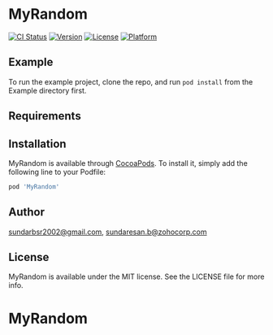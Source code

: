 # MyRandom

[![CI Status](https://img.shields.io/travis/sundarbsr2002@gmail.com/MyRandom.svg?style=flat)](https://travis-ci.org/sundarbsr2002@gmail.com/MyRandom)
[![Version](https://img.shields.io/cocoapods/v/MyRandom.svg?style=flat)](https://cocoapods.org/pods/MyRandom)
[![License](https://img.shields.io/cocoapods/l/MyRandom.svg?style=flat)](https://cocoapods.org/pods/MyRandom)
[![Platform](https://img.shields.io/cocoapods/p/MyRandom.svg?style=flat)](https://cocoapods.org/pods/MyRandom)

## Example

To run the example project, clone the repo, and run `pod install` from the Example directory first.

## Requirements

## Installation

MyRandom is available through [CocoaPods](https://cocoapods.org). To install
it, simply add the following line to your Podfile:

```ruby
pod 'MyRandom'
```

## Author

sundarbsr2002@gmail.com, sundaresan.b@zohocorp.com

## License

MyRandom is available under the MIT license. See the LICENSE file for more info.
# MyRandom
